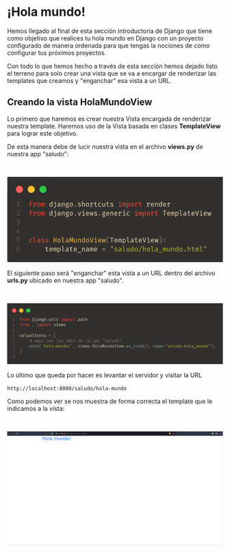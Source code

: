 # ¡Hola mundo!
Hemos llegado al final de esta sección introductoria de Django que tiene como objetivo que 
realices tu hola mundo en Django con un proyecto configurado de manera ordenada para que 
tengas la nociones de como configurar tus próximos proyectos.

Con todo lo que hemos hecho a través de esta sección hemos dejado listo el terreno para solo
crear una vista que se va a encargar de renderizar las templates que creamos y "enganchar" esa
vista a un URL.

## Creando la vista HolaMundoView
Lo primero que haremos es crear nuestra Vista encargada de renderizar nuestra template. 
Haremos uso de la Vista basada en clases __TemplateView__ para lograr este objetivo.

De esta manera debe de lucir nuestra vista en el archivo __views.py__ de nuestra app "saludo":

<br>
<p align="center">
  <a href="" rel="noopener">
 <img  src="./assets/hola_view.png" alt="hola view"></a>
</p>


El siguiente paso será "enganchar" esta vista a un URL dentro del archivo __urls.py__ ubicado en nuestra app "saludo".

<br>
<p align="center">
  <a href="" rel="noopener">
 <img  src="./assets/urls_hola.png" alt="urls hola"></a>
</p>

Lo último que queda por hacer es levantar el servidor y visitar la URL
```
http://localhost:8000/saludo/hola-mundo
```

Como podemos ver se nos muestra de forma correcta el template que le indicamos a la vista:

<br>
<p align="center">
  <a href="" rel="noopener">
 <img  src="./assets/hola_mundo.png" alt="urls hola"></a>
</p>
